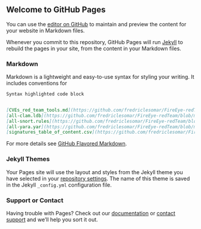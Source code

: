 ## Welcome to GitHub Pages

You can use the [editor on GitHub](https://github.com/fredriclesomar/FireEye-redTeam/edit/gh-pages/index.md) to maintain and preview the content for your website in Markdown files.

Whenever you commit to this repository, GitHub Pages will run [Jekyll](https://jekyllrb.com/) to rebuild the pages in your site, from the content in your Markdown files.

### Markdown

Markdown is a lightweight and easy-to-use syntax for styling your writing. It includes conventions for

```markdown
Syntax highlighted code block


[CVEs_red_team_tools.md](https://github.com/fredriclesomar/FireEye-redTeam/blob/master/CVEs_red_team_tools.md)
[all-clam.ldb](https://github.com/fredriclesomar/FireEye-redTeam/blob/master/all-clam.ldb)
[all-snort.rules](https://github.com/fredriclesomar/FireEye-redTeam/blob/master/all-snort.rules)
[all-yara.yar](https://github.com/fredriclesomar/FireEye-redTeam/blob/master/all-yara.yar) 
[signatures_table_of_content.csv](https://github.com/fredriclesomar/FireEye-redTeam/blob/master/signatures_table_of_content.csv)
```

For more details see [GitHub Flavored Markdown](https://guides.github.com/features/mastering-markdown/).

### Jekyll Themes

Your Pages site will use the layout and styles from the Jekyll theme you have selected in your [repository settings](https://github.com/fredriclesomar/FireEye-redTeam/settings). The name of this theme is saved in the Jekyll `_config.yml` configuration file.

### Support or Contact

Having trouble with Pages? Check out our [documentation](https://docs.github.com/categories/github-pages-basics/) or [contact support](https://github.com/contact) and we’ll help you sort it out.

